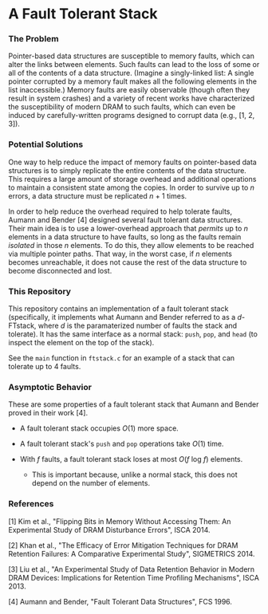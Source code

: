 # A Fault Tolerant Stack

### The Problem

Pointer-based data structures are susceptible to memory faults, which can alter the links between elements.  Such faults can lead to the loss of some or all of the contents of a data structure.  (Imagine a singly-linked list:  A single pointer corrupted by a memory fault makes all the following elements in the list inaccessible.)  Memory faults are easily observable (though often they result in system crashes) and a variety of recent works have characterized the susceptibility of modern DRAM to such faults, which can even be induced by carefully-written programs designed to corrupt data (e.g., [1, 2, 3]).

### Potential Solutions

One way to help reduce the impact of memory faults on pointer-based data structures is to simply replicate the entire contents of the data structure.  This requires a large amount of storage overhead and additional operations to maintain a consistent state among the copies.  In order to survive up to _n_ errors, a data structure must be replicated _n_ + 1 times.

In order to help reduce the overhead required to help tolerate faults, Aumann and Bender [4] designed several fault tolerant data structures.  Their main idea is to use a lower-overhead approach that *permits* up to _n_ elements in a data structure to have faults, so long as the faults remain *isolated* in those _n_ elements.  To do this, they allow elements to be reached via multiple pointer paths.  That way, in the worst case, if _n_ elements becomes unreachable, it does not cause the rest of the data structure to become disconnected and lost.

### This Repository

This repository contains an implementation of a fault tolerant stack (specifically, it implements what Aumann and Bender referred to as a _d_-FTstack, where _d_ is the paramaterized number of faults the stack and tolerate).  It has the same interface as a normal stack: `push`, `pop`, and `head` (to inspect the element on the top of the stack).

See the `main` function in `ftstack.c` for an example of a stack that can tolerate up to 4 faults.

### Asymptotic Behavior

These are some properties of a fault tolerant stack that Aumann and Bender proved in their work [4].

* A fault tolerant stack occupies _O_(1) more space.

* A fault tolerant stack's `push` and `pop` operations take  _O_(1) time.

* With _f_ faults, a fault tolerant stack loses at most _O_(_f_ log _f_) elements.
  * This is important because, unlike a normal stack, this does not depend on the number of elements.

### References

[1] Kim et al., "Flipping Bits in Memory Without Accessing Them: An Experimental Study of DRAM Disturbance Errors", ISCA 2014.

[2] Khan et al., "The Efficacy of Error Mitigation Techniques for DRAM Retention Failures: A Comparative Experimental Study", SIGMETRICS 2014.

[3] Liu et al., "An Experimental Study of Data Retention Behavior in Modern DRAM Devices: Implications for Retention Time Profiling Mechanisms", ISCA 2013.

[4] Aumann and Bender, "Fault Tolerant Data Structures", FCS 1996.
